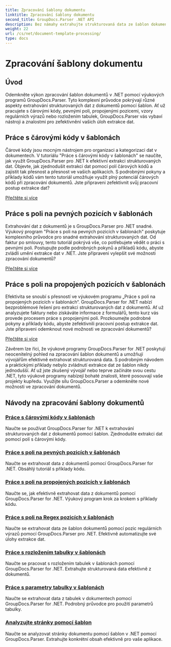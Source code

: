 ```yaml
---
title: Zpracování šablony dokumentu
linktitle: Zpracování šablony dokumentu
second_title: GroupDocs.Parser .NET API
description: Bez námahy extrahujte strukturovaná data ze šablon dokumentů pomocí GroupDocs.Parser pro .NET. Naučte se pracovat s čárovými kódy, poli, regulárním výrazem a rozložením tabulek.
weight: 22
url: /cs/net/document-template-processing/
type: docs
---
```

# Zpracování šablony dokumentu


## Úvod

Odemkněte výkon zpracování šablon dokumentů v .NET pomocí výukových programů GroupDocs.Parser. Tyto komplexní průvodce pokrývají různé aspekty extrahování strukturovaných dat z dokumentů pomocí šablon. Ať už pracujete s čárovými kódy, pevnými poli, propojenými pozicemi, vzory regulárních výrazů nebo rozložením tabulek, GroupDocs.Parser vás vybaví nástroji a znalostmi pro zefektivnění vašich úloh extrakce dat.

## Práce s čárovými kódy v šablonách

Čárové kódy jsou mocným nástrojem pro organizaci a kategorizaci dat v dokumentech. V tutoriálu "Práce s čárovými kódy v šablonách" se naučíte, jak využít GroupDocs.Parser pro .NET k efektivní extrakci strukturovaných dat. Objevte, jak zjednodušit extrakci dat pomocí polí čárových kódů a zajistit tak přesnost a přesnost ve vašich aplikacích. S podrobnými pokyny a příklady kódů vám tento tutoriál umožňuje využít plný potenciál čárových kódů při zpracování dokumentů. Jste připraveni zefektivnit svůj pracovní postup extrakce dat?

[Přečtěte si více](./working-with-barcodes-in-templates/)

## Práce s poli na pevných pozicích v šablonách

Extrahování dat z dokumentů je s GroupDocs.Parser pro .NET snadné. Výukový program "Práce s poli na pevných pozicích v šablonách" poskytuje komplexního průvodce pro snadné extrahování strukturovaných dat. Od faktur po smlouvy, tento tutoriál pokrývá vše, co potřebujete vědět o práci s pevnými poli. Postupujte podle podrobných pokynů a příkladů kódu, abyste zvládli umění extrakce dat v .NET. Jste připraveni vylepšit své možnosti zpracování dokumentů?

[Přečtěte si více](./working-with-fields-at-fixed-positions-in-templates/)

## Práce s poli na propojených pozicích v šablonách

Efektivita se snoubí s přesností ve výukovém programu „Práce s poli na propojených pozicích v šablonách“. GroupDocs.Parser for .NET nabízí bezproblémové řešení pro extrakci strukturovaných dat z dokumentů. Ať už analyzujete faktury nebo získáváte informace z formulářů, tento kurz vás provede procesem práce s propojenými poli. Prozkoumejte podrobné pokyny a příklady kódu, abyste zefektivnili pracovní postup extrakce dat. Jste připraveni odemknout nové možnosti ve zpracování dokumentů?

[Přečtěte si více](./working-with-fields-at-linked-positions-in-templates/)

Závěrem lze říci, že výukové programy GroupDocs.Parser for .NET poskytují neocenitelný pohled na zpracování šablon dokumentů a umožňují vývojářům efektivně extrahovat strukturovaná data. S podrobným návodem a praktickými příklady nebylo zvládnutí extrakce dat ze šablon nikdy jednodušší. Ať už jste zkušený vývojář nebo teprve začínáte svou cestu .NET, tyto výukové programy nabízejí bohaté znalosti, které posouvají vaše projekty kupředu. Využijte sílu GroupDocs.Parser a odemkněte nové možnosti ve zpracování dokumentů.

## Návody na zpracování šablony dokumentů
### [Práce s čárovými kódy v šablonách](./working-with-barcodes-in-templates/)
Naučte se používat GroupDocs.Parser for .NET k extrahování strukturovaných dat z dokumentů pomocí šablon. Zjednodušte extrakci dat pomocí polí s čárovými kódy.
### [Práce s poli na pevných pozicích v šablonách](./working-with-fields-at-fixed-positions-in-templates/)
Naučte se extrahovat data z dokumentů pomocí GroupDocs.Parser for .NET. Obsáhlý tutoriál s příklady kódu.
### [Práce s poli na propojených pozicích v šablonách](./working-with-fields-at-linked-positions-in-templates/)
Naučte se, jak efektivně extrahovat data z dokumentů pomocí GroupDocs.Parser for .NET. Výukový program krok za krokem s příklady kódu.
### [Práce s poli na Regex pozicích v šablonách](./working-with-fields-at-regex-positions-in-templates/)
Naučte se extrahovat data ze šablon dokumentů pomocí pozic regulárních výrazů pomocí GroupDocs.Parser pro .NET. Efektivně automatizujte své úlohy extrakce dat.
### [Práce s rozložením tabulky v šablonách](./working-with-table-layout-in-templates/)
Naučte se pracovat s rozložením tabulek v šablonách pomocí GroupDocs.Parser for .NET. Extrahujte strukturovaná data efektivně z dokumentů.
### [Práce s parametry tabulky v šablonách](./working-with-table-parameters-in-templates/)
Naučte se extrahovat data z tabulek v dokumentech pomocí GroupDocs.Parser for .NET. Podrobný průvodce pro použití parametrů tabulky.
### [Analyzujte stránky pomocí šablon](./parse-pages-using-templates/)
Naučte se analyzovat stránky dokumentu pomocí šablon v .NET pomocí GroupDocs.Parser. Extrahujte konkrétní obsah efektivně pro vaše aplikace.